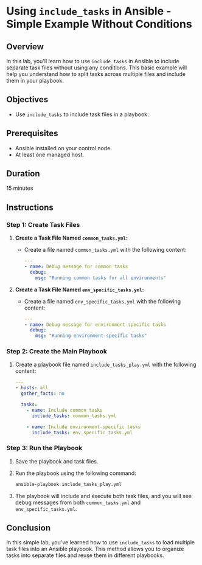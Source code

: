 # **Using `include_tasks` in Ansible - Simple Example Without Conditions**

## **Overview**

In this lab, you'll learn how to use `include_tasks` in Ansible to include separate task files without using any conditions. This basic example will help you understand how to split tasks across multiple files and include them in your playbook.

## **Objectives**

- Use `include_tasks` to include task files in a playbook.

## **Prerequisites**

- Ansible installed on your control node.
- At least one managed host.

## **Duration**

15 minutes

## **Instructions**

### **Step 1: Create Task Files**

1. **Create a Task File Named `common_tasks.yml`:**

   - Create a file named `common_tasks.yml` with the following content:

     ```yaml
     ---
     - name: Debug message for common tasks
       debug:
         msg: "Running common tasks for all environments"
     ```

2. **Create a Task File Named `env_specific_tasks.yml`:**

   - Create a file named `env_specific_tasks.yml` with the following content:

     ```yaml
     ---
     - name: Debug message for environment-specific tasks
       debug:
         msg: "Running environment-specific tasks"
     ```

### **Step 2: Create the Main Playbook**

1. Create a playbook file named `include_tasks_play.yml` with the following content:

   ```yaml
   ---
   - hosts: all
     gather_facts: no

     tasks:
       - name: Include common tasks
         include_tasks: common_tasks.yml

       - name: Include environment-specific tasks
         include_tasks: env_specific_tasks.yml
   ```

### **Step 3: Run the Playbook**

1. Save the playbook and task files.

2. Run the playbook using the following command:

   ```bash
   ansible-playbook include_tasks_play.yml
   ```

3. The playbook will include and execute both task files, and you will see debug messages from both `common_tasks.yml` and `env_specific_tasks.yml`.

## **Conclusion**

In this simple lab, you've learned how to use `include_tasks` to load multiple task files into an Ansible playbook. This method allows you to organize tasks into separate files and reuse them in different playbooks.
